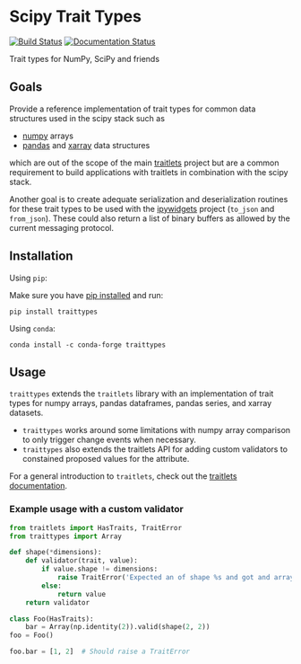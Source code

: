 # Scipy Trait Types

[![Build Status](https://travis-ci.org/jupyter-incubator/traittypes.svg?branch=master)](https://travis-ci.org/jupyter-incubator/traittypes)
[![Documentation Status](https://readthedocs.org/projects/traittypes/badge/?version=latest)](http://traittypes.readthedocs.org/en/latest/?badge=latest)

Trait types for NumPy, SciPy and friends

## Goals

Provide a reference implementation of trait types for common data structures
used in the scipy stack such as
 - [numpy](https://github.com/numpy/numpy) arrays
 - [pandas](https://github.com/pydata/pandas) and [xarray](https://github.com/pydata/xarray) data structures

which are out of the scope of the main [traitlets](https://github.com/ipython/traitlets)
project but are a common requirement to build applications with traitlets in
combination with the scipy stack.

Another goal is to create adequate serialization and deserialization routines
for these trait types to be used with the [ipywidgets](https://github.com/ipython/ipywidgets)
project (`to_json` and `from_json`). These could also return a list of binary
buffers as allowed by the current messaging protocol.

## Installation


Using `pip`:

Make sure you have [pip installed](https://pip.readthedocs.org/en/stable/installing/) and run:

```
pip install traittypes
```

Using `conda`:

```
conda install -c conda-forge traittypes
```

## Usage

`traittypes` extends the `traitlets` library with an implementation of trait types for numpy arrays, pandas dataframes, pandas series, and xarray datasets.
 - `traittypes` works around some limitations with numpy array comparison to only trigger change events when necessary.
 - `traittypes` also extends the traitlets API for adding custom validators to constained proposed values for the attribute.

For a general introduction to `traitlets`, check out the [traitlets documentation](https://traitlets.readthedocs.io/en/stable/).

### Example usage with a custom validator

```python
from traitlets import HasTraits, TraitError
from traittypes import Array

def shape(*dimensions):
    def validator(trait, value):
        if value.shape != dimensions:
            raise TraitError('Expected an of shape %s and got and array with shape %s' % (dimensions, value.shape))
        else:
            return value
    return validator

class Foo(HasTraits):
    bar = Array(np.identity(2)).valid(shape(2, 2))
foo = Foo()

foo.bar = [1, 2]  # Should raise a TraitError
```

